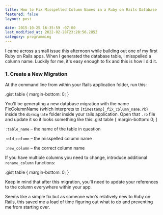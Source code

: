 ```yaml
---
title: How to Fix Misspelled Column Names in a Ruby on Rails Database
featured: false
layout: post

date: 2015-10-25 16:35:59 -07:00
last_modified_at: 2022-02-28T23:28:56.285Z
category: programming
---
```


I came across a small issue this afternoon while building out one of my first Ruby on Rails apps. When I generated the database table, I misspelled a column name. Luckily for me, it's easy enough to fix and this is how I did it.

### 1. Create a New Migration

At the command line from within your Rails application folder, run this:

.gist table { margin-bottom: 0; }

You'll be generating a new database migration with the name FixColumnName (which interprets to `[timestamp]_fix_column_name.rb`) inside the `db/migrate` folder inside your rails application. Open that `.rb` file and update it so it looks something like this:.gist table { margin-bottom: 0; }

`:table_name` – the name of the table in question

`:old_column` – the misspelled column name

`:new_column` – the correct column name

If you have multiple columns you need to change, introduce additional `rename_column` functions:

.gist table { margin-bottom: 0; }

Keep in mind that after this migration, you'll need to update your references to the column everywhere within your app.

Seems like a simple fix but as someone who's relatively new to Ruby on Rails, this saved me a load of time figuring out what to do and preventing me from starting over.

